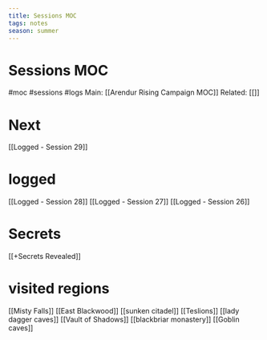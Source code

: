 ```yaml
---
title: Sessions MOC
tags: notes
season: summer
---
```

 
# Sessions MOC
#moc #sessions #logs
Main: [[Arendur Rising Campaign MOC]]
Related: [[]]

# Next
[[Logged - Session 29]]

# logged
[[Logged -  Session 28]]
[[Logged - Session 27]]
[[Logged - Session 26]]

# Secrets
[[+Secrets Revealed]]

# visited regions
[[Misty Falls]]
[[East Blackwood]]
[[sunken citadel]]
[[Teslions]]
[[lady dagger caves]]
[[Vault of Shadows]]
[[blackbriar monastery]]
[[Goblin caves]]
